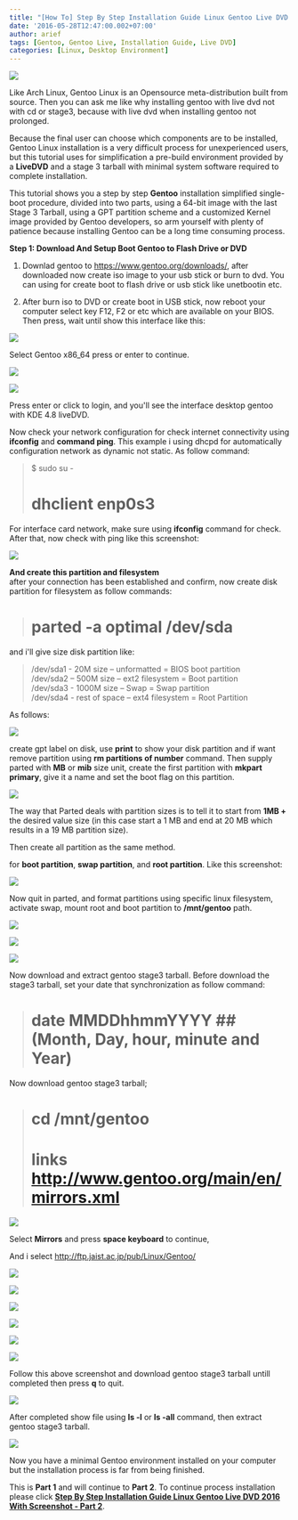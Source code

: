 ```yaml
---
title: "[How To] Step By Step Installation Guide Linux Gentoo Live DVD 2016 With Screenshot - Part 1"
date: '2016-05-28T12:47:00.002+07:00'
author: arief
tags: [Gentoo, Gentoo Live, Installation Guide, Live DVD]
categories: [Linux, Desktop Environment]
---
```


![](https://www.gentoo.org/assets/img/wallpaper/abducted/gentoo-abducted-1600x1200.png)

Like Arch Linux, Gentoo Linux is an Opensource meta-distribution built from source. Then you can ask me like why installing gentoo with live dvd not with cd or stage3, because with live dvd when installing gentoo not prolonged.  

Because the final user can choose which components are to be installed, Gentoo Linux installation is a very difficult process for unexperienced users, but this tutorial uses for simplification a pre-build environment provided by a **LiveDVD** and a stage 3 tarball with minimal system software required to complete installation.  

This tutorial shows you a step by step **Gentoo** installation simplified single-boot procedure, divided into two parts, using a 64-bit image with the last Stage 3 Tarball, using a GPT partition scheme and a customized Kernel image provided by Gentoo developers, so arm yourself with plenty of patience because installing Gentoo can be a long time consuming process.

**Step 1: Download And Setup Boot Gentoo to Flash Drive or DVD**  

1. Downlad gentoo to https://www.gentoo.org/downloads/, after downloaded now create iso image to your usb stick or burn to dvd. You can using for create boot to flash drive or usb stick like unetbootin etc.  

2. After burn iso to DVD or create boot in USB stick, now reboot your computer select key F12, F2 or etc which are available on your BIOS. Then press, wait until show this interface like this:

![](https://1.bp.blogspot.com/-CnuW5ptbuV8/V0hy-2_MlVI/AAAAAAAADKU/hirdRV6jZccsgoupnJqqjzdyFmJvmQDcgCLcB/s1600/Screenshot_20160317_223136.png)

Select Gentoo x86_64 press or enter to continue.

![](https://2.bp.blogspot.com/-6D57KlrEPQQ/V0kSlptPepI/AAAAAAAADKk/HHoOHk5YToEKMW8Or9HZmqMHXJ3o6SgeACLcB/s1600/Screenshot_20160317_223153.png)

![](https://1.bp.blogspot.com/-wovrBOJNGPA/V0kSslq4FPI/AAAAAAAADKo/6S8pGGDNOOcviAWoIceUjqfhHv_rmYqzACLcB/s1600/Screenshot_20160317_223313.png)

Press enter or click to login, and you'll see the interface desktop gentoo with KDE 4.8 liveDVD.  

Now check your network configuration for check internet connectivity using **ifconfig** and **command ping**. This example i using dhcpd for automatically configuration network as dynamic not static. As follow command:

> $ sudo su -  
> # dhclient enp0s3

For interface card network, make sure using **ifconfig** command for check. After that, now check with ping like this screenshot:

![](https://2.bp.blogspot.com/-83pu8_HEthk/V0kVYHe7bnI/AAAAAAAADK4/XBDF8JJj_M47_pWcGHEImxRaaB0WudodQCLcB/s1600/Screenshot_20160317_224211.png)

**And create this partition and filesystem**  
after your connection has been established and confirm, now create disk partition for filesystem as follow commands:

> # parted -a optimal /dev/sda

and i'll give size disk partition like:

> /dev/sda1 - 20M size – unformatted = BIOS boot partition  
> /dev/sda2 – 500M size – ext2 filesystem = Boot partition  
> /dev/sda3 - 1000M size – Swap = Swap partition  
> /dev/sda4 - rest of space – ext4 filesystem = Root Partition

As follows:

![](https://4.bp.blogspot.com/-SYvbvT_YPYw/V0kXoCJigXI/AAAAAAAADMA/TC3yx_VodW4wsrdJXBExcMGMwbKiO-61QCLcB/s1600/Screenshot_20160528_105333.png)

create gpt label on disk, use **print** to show your disk partition and if want remove partition using **rm partitions of number** command. Then supply parted with **MB** or **mib** size unit, create the first partition with **mkpart primary**, give it a name and set the boot flag on this partition.

![](https://3.bp.blogspot.com/-l15TItZ5pWc/V0kZx_MX_3I/AAAAAAAADMM/HwiLgckNpG8tWK3gRluvaUGr3okOidDdgCLcB/s1600/Screenshot_20160528_110244.png)

The way that Parted deals with partition sizes is to tell it to start from **1MB +** the desired value size (in this case start a 1 MB and end at 20 MB which results in a 19 MB partition size).  

Then create all partition as the same method.  

for **boot partition**, **swap partition**, and **root partition**. Like this screenshot:

![](https://1.bp.blogspot.com/-H57BDgp0pK4/V0kaqXJ-zXI/AAAAAAAADMY/M_2OsZUp3-kXyqcxP7Ws4x1DMyBfKPOUwCLcB/s1600/Screenshot_20160528_110538.png)

Now quit in parted, and format partitions using specific linux filesystem, activate swap, mount root and boot partition to **/mnt/gentoo** path.

![](https://4.bp.blogspot.com/-J5PpCywC8_I/V0kfF2Ef4fI/AAAAAAAADMk/ZElq_lsvEfkA0r4vMHf_Uy40AWjQ63ppQCLcB/s1600/Screenshot_20160528_112524.png)

![](https://1.bp.blogspot.com/-c-6RgFwVpGk/V0kVvmp50hI/AAAAAAAADLU/7sV5JTmrAYQ96xsekv5ASJv_CwBrDDimgCLcB/s1600/Screenshot_20160319_215139.png)

![](https://2.bp.blogspot.com/-xu2wyoz_03I/V0kftbfRPjI/AAAAAAAADMs/j7eaGUr25KcXqowQxvv5l4ZchXc1LD10wCLcB/s1600/Screenshot_20160528_112758.png)

Now download and extract gentoo stage3 tarball. Before download the stage3 tarball, set your date that synchronization as follow command:

> # date MMDDhhmmYYYY ##(Month, Day, hour, minute and Year)

Now download gentoo stage3 tarball;

> # cd /mnt/gentoo  
> # links http://www.gentoo.org/main/en/mirrors.xml

![](https://3.bp.blogspot.com/-9cG3wP9LUA0/V0khlJjNjhI/AAAAAAAADM4/tR6ljdqaa5QsFNVaq4i9ItjCUyDwpz0IQCLcB/s1600/Screenshot_20160528_113553.png)

Select **Mirrors** and press **space keyboard** to continue,  

And i select http://ftp.jaist.ac.jp/pub/Linux/Gentoo/

![](https://2.bp.blogspot.com/-m4Z_djLSLyM/V0kirWSuwzI/AAAAAAAADNE/dWI6rXPUnFY8SeW8Z93vIYArehZT5dA1ACLcB/s1600/Screenshot_20160528_114041.png)

![](https://2.bp.blogspot.com/-Z46kivAoKp0/V0kVwOL_18I/AAAAAAAADLc/O7WeFeRS58U4C6DTj6s6bpL4wVhMFmWOgCLcB/s1600/Screenshot_20160319_223525.png)

![](https://1.bp.blogspot.com/-lexQbDuYI0Y/V0kVwfFCDGI/AAAAAAAADLg/tYE3t8AN3Bkw4Ozlbbf461EROHfI1ximwCLcB/s1600/Screenshot_20160319_223555.png)

![](https://2.bp.blogspot.com/-oWguel5S6FM/V0kVwhE4iKI/AAAAAAAADLk/zOuLV0grfRctTLz1nNb9azB4u7f_VRfQwCLcB/s1600/Screenshot_20160319_223623.png)

![](https://3.bp.blogspot.com/-R6zrezjwlHo/V0kVxEU1MwI/AAAAAAAADLo/98_p1Qs3oMMj9_VUbKtfpcKHlTr76cAgQCLcB/s1600/Screenshot_20160319_223651.png)

![](https://2.bp.blogspot.com/-zLPO-P_jHpQ/V0knjlpeZkI/AAAAAAAADNU/Tp3q3Gt3C1cvvvIWdTvr2VG0ox-Uy6ZAwCLcB/s1600/Screenshot_20160528_120114.png)

Follow this above screenshot and download gentoo stage3 tarball untill completed then press **q** to quit.

![](https://1.bp.blogspot.com/-Of-dn5sS49E/V0kvuoaFbUI/AAAAAAAADNk/C0db-bAzP0wO5_m5a-t5ZKfTsyf5lib6QCLcB/s1600/Screenshot_20160528_123600.png)

After completed show file using **ls -l** or **ls -all** command, then extract gentoo stage3 tarball.

![](https://3.bp.blogspot.com/-37GwOVVF9WU/V0kwQHpwptI/AAAAAAAADNs/azL-xNXrXfcN0vhefn0RRRxYNokztLb8QCLcB/s1600/Screenshot_20160528_123839.png)

Now you have a minimal Gentoo environment installed on your computer but the installation process is far from being finished.

This is **Part 1** and will continue to **Part 2**. To continue process installation please click [**Step By Step Installation Guide Linux Gentoo Live DVD 2016 With Screenshot - Part 2**](https://tuxnoob.com/posts/how-to-step-by-step-installation-guide_29/).